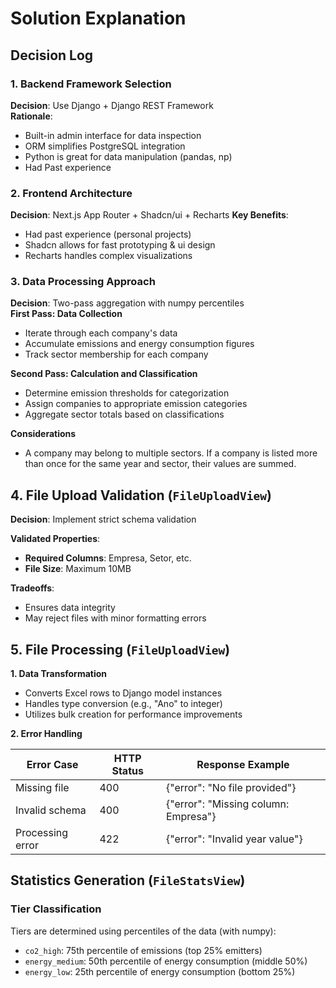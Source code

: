 # Solution Explanation

## Decision Log

### 1. Backend Framework Selection

**Decision**: Use Django + Django REST Framework  
**Rationale**:  
- Built-in admin interface for data inspection  
- ORM simplifies PostgreSQL integration  
- Python is great for data manipulation (pandas, np)
- Had Past experience 

### 2. Frontend Architecture  

**Decision**: Next.js App Router + Shadcn/ui + Recharts
**Key Benefits**:  
- Had past experience (personal projects)
- Shadcn allows for fast prototyping & ui design
- Recharts handles complex visualizations  

### 3. Data Processing Approach

**Decision**: Two-pass aggregation with numpy percentiles  
**First Pass: Data Collection**
- Iterate through each company's data
- Accumulate emissions and energy consumption figures
- Track sector membership for each company

**Second Pass: Calculation and Classification**
- Determine emission thresholds for categorization
- Assign companies to appropriate emission categories
- Aggregate sector totals based on classifications

**Considerations** 
- A company may belong to multiple sectors. If a company is listed more than once for the same year and sector, their values are summed.

## 4. File Upload Validation (`FileUploadView`)

**Decision**: Implement strict schema validation  

**Validated Properties**:
- **Required Columns**: Empresa, Setor, etc.
- **File Size**: Maximum 10MB

**Tradeoffs**:
- Ensures data integrity
- May reject files with minor formatting errors

## 5. File Processing (`FileUploadView`)

**1. Data Transformation** 

- Converts Excel rows to Django model instances
- Handles type conversion (e.g., "Ano" to integer)
- Utilizes bulk creation for performance improvements

**2. Error Handling**

| Error Case       | HTTP Status | Response Example                       |
|------------------|-------------|----------------------------------------|
| Missing file     | 400         | {"error": "No file provided"}          |
| Invalid schema   | 400         | {"error": "Missing column: Empresa"}   |
| Processing error | 422         | {"error": "Invalid year value"}        |

## Statistics Generation (`FileStatsView`)
### Tier Classification

Tiers are determined using percentiles of the data (with numpy):

*   `co2_high`: 75th percentile of emissions (top 25% emitters)
*   `energy_medium`: 50th percentile of energy consumption (middle 50%)
*   `energy_low`: 25th percentile of energy consumption (bottom 25%)




